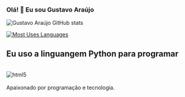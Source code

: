 
### Olá! 👋 Eu sou Gustavo Araújo

![Gustavo Araújo GitHub stats](https://github-readme-stats.vercel.app/api?username=FlipzzZ&show_icons=true&theme=tokyonight)

[![Most Uses Languages](https://github-readme-stats.vercel.app/api/top-langs/?username=FlipzzZ)](https://github.com/FlipzzZ/github-readme-stats)


## Eu uso a linguangem Python para programar 

<div style="display: inline_block"><br/>
  <img align="center" alt="html5" src="https://img.shields.io/badge/Python-14354C?style=for-the-badge&logo=python&logoColor=white" />
<div><br/>
Apaixonado por programação e tecnologia.
